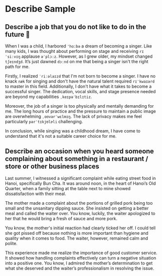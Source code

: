 # Describe Sample
## Describe a job that you do not like to do in the future 💼
When I was a child, I harbored ``'hɑ:bə`` a dream of becoming a singer. Like many kids, I was thought about performing on stage and receiving ``rɪˈsiːvɪŋ`` applause ``əˈplɔːz``. However, as I grew older, my mindset changed ``tʃeɪndʒd``. It’s just dawned ``dɔːnd`` on me that being a singer isn't the right path for me.

Firstly, I realized ``ˈriːəlaɪzd`` that I'm not born to become a singer. I have no knack ``næk`` for singing and don't have the natural talent required ``rɪˈkwaɪərd`` to master in this field. Additionally, I don't have what it takes to become a successful singer. The dedication, vocal skills, and stage presence needed are beyond my capabilities ``ˌkeɪpəˈbɪlɪtiz``.

Moreover, the job of a singer is too physically and mentally demanding for me. The long hours of practice and the pressure to maintain a public image are overwhelming ``ˌoʊvərˈwɛlmɪŋ``. The lack of privacy makes me feel particularly ``pərˈtɪkjʊlɚli`` challenging.

In conclusion, while singing was a childhood dream, I have come to understand that it's not a suitable career choice for me.

## Describe an occasion when you heard someone complaining about something in a restaurant / store or other business places
Last summer, I witnessed a significant complaint while eating street food in Hanoi, specifically Bun Cha. It was around noon, in the heart of Hanoi’s Old Quarter, when a family sitting at the table next to mine showed dissatisfaction with their meal.

The mother made a complaint about the portions of grilled pork being too small and the unsanitary dipping sauce. She insisted on getting a better meal and called the waiter over. You know, luckily, the waiter apologized to her that he would bring a fresh of sauce and more pork.

You know, the mother's initial reaction had clearly ticked her off. I could tell she got pissed off because nothing is more important than hygiene and quality when it comes to food. The waiter, however, remained calm and polite.

This experience made me realize the importance of good customer service. It showed how handling complaints effectively can turn a negative situation into a positive one. You know, I admired the mother’s determination to get what she deserved and the waiter’s professionalism in resolving the issue.

